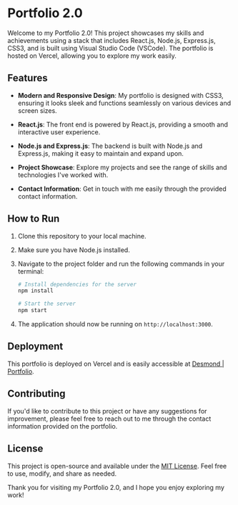 # Portfolio 2.0

Welcome to my Portfolio 2.0! This project showcases my skills and achievements using a stack that includes React.js, Node.js, Express.js, CSS3, and is built using Visual Studio Code (VSCode). The portfolio is hosted on Vercel, allowing you to explore my work easily.

## Features

- **Modern and Responsive Design**: My portfolio is designed with CSS3, ensuring it looks sleek and functions seamlessly on various devices and screen sizes.

- **React.js**: The front end is powered by React.js, providing a smooth and interactive user experience.

- **Node.js and Express.js**: The backend is built with Node.js and Express.js, making it easy to maintain and expand upon.

- **Project Showcase**: Explore my projects and see the range of skills and technologies I've worked with.

- **Contact Information**: Get in touch with me easily through the provided contact information.

## How to Run

1. Clone this repository to your local machine.

2. Make sure you have Node.js installed.

3. Navigate to the project folder and run the following commands in your terminal:

   ```bash
   # Install dependencies for the server
   npm install

   # Start the server
   npm start
   ```

4. The application should now be running on `http://localhost:3000`.

## Deployment

This portfolio is deployed on Vercel and is easily accessible at [Desmond | Portfolio](https://portfolio-2-0-virid.vercel.app/).

## Contributing

If you'd like to contribute to this project or have any suggestions for improvement, please feel free to reach out to me through the contact information provided on the portfolio.

## License

This project is open-source and available under the [MIT License](LICENSE). Feel free to use, modify, and share as needed.

Thank you for visiting my Portfolio 2.0, and I hope you enjoy exploring my work!
